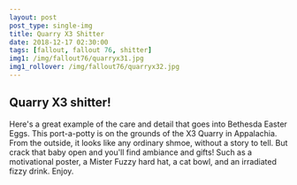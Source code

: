 ```yaml
---
layout: post
post_type: single-img
title: Quarry X3 Shitter
date: 2018-12-17 02:30:00
tags: [fallout, fallout 76, shitter]
img1: /img/fallout76/quarryx31.jpg
img1_rollover: /img/fallout76/quarryx32.jpg
---
```

## Quarry X3 shitter!

Here's a great example of the care and detail that goes into Bethesda Easter Eggs. This port-a-potty is on the grounds of the X3 Quarry in Appalachia. From the outside, it looks like any ordinary shmoe, without a story to tell. But crack that baby open and you'll find ambiance and gifts! Such as a motivational poster, a Mister Fuzzy hard hat, a cat bowl, and an irradiated fizzy drink. Enjoy.
